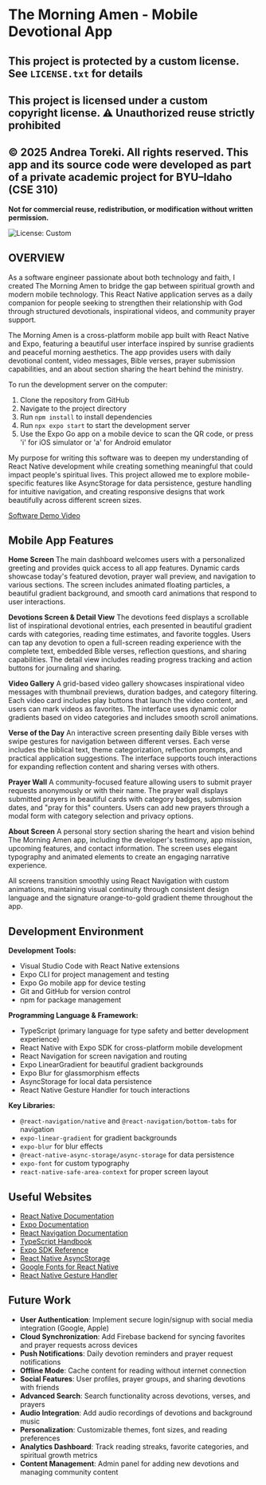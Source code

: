 # The Morning Amen - Mobile Devotional App

## This project is protected by a custom license. See `LICENSE.txt` for details

## This project is licensed under a custom copyright license. ⚠️ Unauthorized reuse strictly prohibited

## © 2025 Andrea Toreki. All rights reserved. This app and its source code were developed as part of a private academic project for BYU–Idaho (CSE 310)  

**Not for commercial reuse, redistribution, or modification without written permission.**

![License: Custom](https://img.shields.io/badge/license-Custom-blue)

## OVERVIEW

As a software engineer passionate about both technology and faith, I created The Morning Amen to bridge the gap between spiritual growth and modern mobile technology. This React Native application serves as a daily companion for people seeking to strengthen their relationship with God through structured devotionals, inspirational videos, and community prayer support.

The Morning Amen is a cross-platform mobile app built with React Native and Expo, featuring a beautiful user interface inspired by sunrise gradients and peaceful morning aesthetics. The app provides users with daily devotional content, video messages, Bible verses, prayer submission capabilities, and an about section sharing the heart behind the ministry.

To run the development server on the computer:

1. Clone the repository from GitHub
2. Navigate to the project directory
3. Run `npm install` to install dependencies
4. Run `npx expo start` to start the development server
5. Use the Expo Go app on a mobile device to scan the QR code, or press 'i' for iOS simulator or 'a' for Android emulator

My purpose for writing this software was to deepen my understanding of React Native development while creating something meaningful that could impact people's spiritual lives. This project allowed me to explore mobile-specific features like AsyncStorage for data persistence, gesture handling for intuitive navigation, and creating responsive designs that work beautifully across different screen sizes.

[Software Demo Video](http://myyoutube.link.goes.here)

## Mobile App Features

**Home Screen**
The main dashboard welcomes users with a personalized greeting and provides quick access to all app features. Dynamic cards showcase today's featured devotion, prayer wall preview, and navigation to various sections. The screen includes animated floating particles, a beautiful gradient background, and smooth card animations that respond to user interactions.

**Devotions Screen & Detail View**
The devotions feed displays a scrollable list of inspirational devotional entries, each presented in beautiful gradient cards with categories, reading time estimates, and favorite toggles. Users can tap any devotion to open a full-screen reading experience with the complete text, embedded Bible verses, reflection questions, and sharing capabilities. The detail view includes reading progress tracking and action buttons for journaling and sharing.

**Video Gallery**
A grid-based video gallery showcases inspirational video messages with thumbnail previews, duration badges, and category filtering. Each video card includes play buttons that launch the video content, and users can mark videos as favorites. The interface uses dynamic color gradients based on video categories and includes smooth scroll animations.

**Verse of the Day**
An interactive screen presenting daily Bible verses with swipe gestures for navigation between different verses. Each verse includes the biblical text, theme categorization, reflection prompts, and practical application suggestions. The interface supports touch interactions for expanding reflection content and sharing verses with others.

**Prayer Wall**
A community-focused feature allowing users to submit prayer requests anonymously or with their name. The prayer wall displays submitted prayers in beautiful cards with category badges, submission dates, and "pray for this" counters. Users can add new prayers through a modal form with category selection and privacy options.

**About Screen**
A personal story section sharing the heart and vision behind The Morning Amen app, including the developer's testimony, app mission, upcoming features, and contact information. The screen uses elegant typography and animated elements to create an engaging narrative experience.

All screens transition smoothly using React Navigation with custom animations, maintaining visual continuity through consistent design language and the signature orange-to-gold gradient theme throughout the app.

## Development Environment

**Development Tools:**

- Visual Studio Code with React Native extensions
- Expo CLI for project management and testing
- Expo Go mobile app for device testing
- Git and GitHub for version control
- npm for package management

**Programming Language & Framework:**

- TypeScript (primary language for type safety and better development experience)
- React Native with Expo SDK for cross-platform mobile development
- React Navigation for screen navigation and routing
- Expo LinearGradient for beautiful gradient backgrounds
- Expo Blur for glassmorphism effects
- AsyncStorage for local data persistence
- React Native Gesture Handler for touch interactions

**Key Libraries:**

- `@react-navigation/native` and `@react-navigation/bottom-tabs` for navigation
- `expo-linear-gradient` for gradient backgrounds
- `expo-blur` for blur effects
- `@react-native-async-storage/async-storage` for data persistence
- `expo-font` for custom typography
- `react-native-safe-area-context` for proper screen layout

## Useful Websites

- [React Native Documentation](https://reactnative.dev/docs/getting-started)
- [Expo Documentation](https://docs.expo.dev/)
- [React Navigation Documentation](https://reactnavigation.org/docs/getting-started)
- [TypeScript Handbook](https://www.typescriptlang.org/docs/)
- [Expo SDK Reference](https://docs.expo.dev/versions/latest/)
- [React Native AsyncStorage](https://react-native-async-storage.github.io/async-storage/)
- [Google Fonts for React Native](https://docs.expo.dev/guides/using-custom-fonts/)
- [React Native Gesture Handler](https://docs.swmansion.com/react-native-gesture-handler/)

## Future Work

- **User Authentication**: Implement secure login/signup with social media integration (Google, Apple)
- **Cloud Synchronization**: Add Firebase backend for syncing favorites and prayer requests across devices
- **Push Notifications**: Daily devotion reminders and prayer request notifications
- **Offline Mode**: Cache content for reading without internet connection
- **Social Features**: User profiles, prayer groups, and sharing devotions with friends
- **Advanced Search**: Search functionality across devotions, verses, and prayers
- **Audio Integration**: Add audio recordings of devotions and background music
- **Personalization**: Customizable themes, font sizes, and reading preferences
- **Analytics Dashboard**: Track reading streaks, favorite categories, and spiritual growth metrics
- **Content Management**: Admin panel for adding new devotions and managing community content

